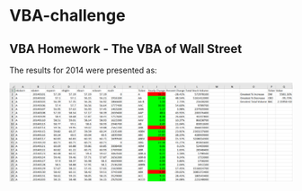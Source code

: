# VBA-challenge
## VBA Homework - The VBA of Wall Street

The results for 2014 were presented as: 

![2014_stock_data](/VBAStocks/2014_stock_data.png)
